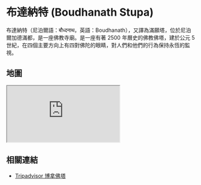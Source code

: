 # 布達納特 (Boudhanath Stupa)

布達納特（尼泊爾語：बौध्दनाथ，英語：Boudhanath），又譯為滿願塔，位於尼泊爾加德滿都，是一座佛教寺廟。是一座有著 2500 年曆史的佛教佛塔，建於公元 5 世紀，在四個主要方向上有四對佛陀的眼睛，對人們和他們的行為保持永恆的監視。

## 地圖

<iframe src="https://www.google.com/maps/embed?pb=!1m18!1m12!1m3!1d3531.8643541332776!2d85.3594547108753!3d27.721474124769173!2m3!1f0!2f0!3f0!3m2!1i1024!2i768!4f13.1!3m3!1m2!1s0x39eb1bda4a951f0f%3A0x3ddabb234891c3bd!2sBuddha%20Stupa!5e0!3m2!1sen!2stw!4v1690718209491!5m2!1sen!2stw" loading="lazy" referrerpolicy="no-referrer-when-downgrade"></iframe>

## 相關連結

- [Tripadvisor 博拿佛塔](https://www.tripadvisor.com.tw/Attraction_Review-g293890-d1963559-Reviews-Boudhanath_Stupa-Kathmandu_Kathmandu_Valley_Bagmati_Zone_Central_Region.html)
